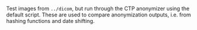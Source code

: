 Test images from `../dicom`, but run through the CTP anonymizer using the default script. These are used to compare anonymization outputs, i.e. from hashing functions and date shifting.
